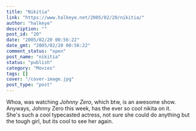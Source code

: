 ```yaml
---
title: "Nikitia"
link: "https://www.halkeye.net/2005/02/20/nikitia/"
author: "halkeye"
description: ""
post_id: "20"
date: "2005/02/20 00:56:22"
date_gmt: "2005/02/20 00:56:22"
comment_status: "open"
post_name: "nikitia"
status: "publish"
category: "Movies"
tags: []
cover: "/cover-image.jpg"
post_type: "post"
---
```


Whoa, was watching _Johnny Zero_, which btw, is an awesome show. Anyways, Johnny Zero this week, has the ever so cool nikita on it.  
She's such a cool typecasted actress, not sure she could do anything but the tough girl, but its cool to see her again.